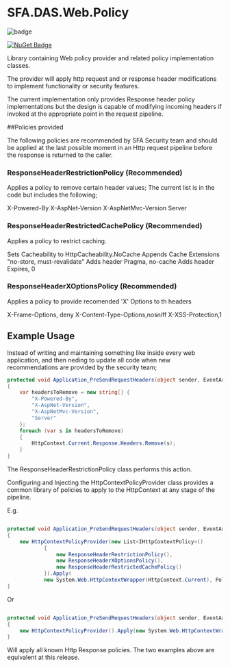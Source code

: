 ﻿# SFA.DAS.Web.Policy

![badge](https://sfa-gov-uk.visualstudio.com/DefaultCollection/_apis/public/build/definitions/c39e0c0b-7aff-4606-b160-3566f3bbce23/405/badge)

[![NuGet Badge](https://buildstats.info/nuget/SFA.DAS.Http)](https://www.nuget.org/packages/SFA.DAS.Http/)

Library containing Web policy provider and related policy implementation classes.

The provider will apply http request and or response header modifications to implement functionality or security features.

The current implementation only provides Response header policy implementations but the design is capable of modifying incoming headers if invoked at the appropriate point in the request pipeline.

##Policies provided

The following policies are recommended by SFA Security team and should be applied at the last possible moment in an Http request pipeline before the response is returned to the caller.

### ResponseHeaderRestrictionPolicy (Recommended)

Applies a policy to remove certain header values; The current list is in the code but includes the following;

X-Powered-By
X-AspNet-Version
X-AspNetMvc-Version
Server


### ResponseHeaderRestrictedCachePolicy (Recommended)

Applies a policy to restrict caching.

Sets Cacheability to HttpCacheability.NoCache
Appends Cache Extensions "no-store, must-revalidate"
Adds header Pragma, no-cache
Adds header Expires, 0

###  ResponseHeaderXOptionsPolicy (Recommended)

Applies a policy to provide recomended 'X' Options to th headers

X-Frame-Options, deny
X-Content-Type-Options,nosniff
X-XSS-Protection,1
        

## Example Usage

Instead of writing and maintaining something like inside every web application, and then neding to update all code when new recommendations are provided by the security team;

```csharp
protected void Application_PreSendRequestHeaders(object sender, EventArgs e)
{
    var headersToRemove = new string[] {
        "X-Powered-By",
        "X-AspNet-Version",
        "X-AspNetMvc-Version",
        "Server"
    };
    foreach (var s in headersToRemove)
    {
        HttpContext.Current.Response.Headers.Remove(s);
    }
}

```

The ResponseHeaderRestrictionPolicy class performs this action.

Configuring and Injecting the HttpContextPolicyProvider class provides a common library of policies to apply to the HttpContext at any stage of the pipeline.

E.g.

```csharp

protected void Application_PreSendRequestHeaders(object sender, EventArgs e)
{
	new HttpContextPolicyProvider(new List<IHttpContextPolicy>()
            {
                new ResponseHeaderRestrictionPolicy(),
                new ResponseHeaderXOptionsPolicy(),
                new ResponseHeaderRestrictedCachePolicy()
            }).Apply(
			new System.Web.HttpContextWrapper(HttpContext.Current), PolicyConcerns.HttpResponse);
}
```
Or

```csharp

protected void Application_PreSendRequestHeaders(object sender, EventArgs e)
{
	new HttpContextPolicyProvider().Apply(new System.Web.HttpContextWrapper(HttpContext.Current), PolicyConcerns.HttpResponse);
}
```
Will apply all known Http Response policies. The two examples above are equivalent at this release.




